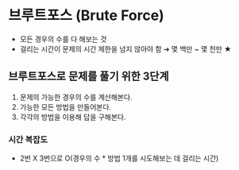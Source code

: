 # 브루트포스 (Brute Force)

* 모든 경우의 수를 다 해보는 것
* 걸리는 시간이 문제의 시간 제한을 넘지 않아야 함 ➔ 몇 백만 ~ 몇 천만 ★

## 브루트포스로 문제를 풀기 위한 3단계
1. 문제의 가능한 경우의 수를 계산해본다.
2. 가능한 모든 방법을 만들어본다.
3. 각각의 방법을 이용해 답을 구해본다.

### 시간 복잡도

* 2번 X 3번으로 O(경우의 수 * 방법 1개를 시도해보는 데 걸리는 시간)

